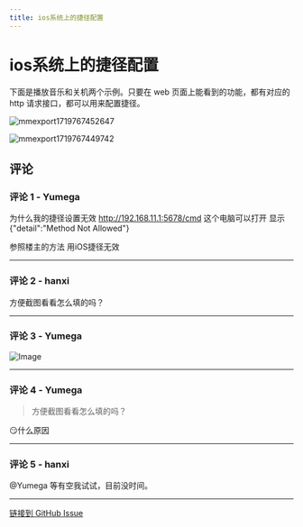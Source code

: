 ```yaml
---
title: ios系统上的捷径配置
---
```


# ios系统上的捷径配置

下面是播放音乐和关机两个示例。只要在 web 页面上能看到的功能，都有对应的 http 请求接口，都可以用来配置捷径。

![mmexport1719767452647](https://gproxy.hanxi.cc/proxy/hanxi/xiaomusic/assets/1185757/db0a1856-e1ed-47cb-972d-d997f71bf92b)

![mmexport1719767449742](https://gproxy.hanxi.cc/proxy/hanxi/xiaomusic/assets/1185757/92b7bc4b-9699-49cc-956a-4bddb6bd50fa)


## 评论


### 评论 1 - Yumega

为什么我的捷径设置无效
http://192.168.11.1:5678/cmd 这个电脑可以打开 显示 {"detail":"Method Not Allowed"}

参照楼主的方法 用iOS捷径无效

---

### 评论 2 - hanxi

方便截图看看怎么填的吗？

---

### 评论 3 - Yumega

![Image](https://gproxy.hanxi.cc/proxy/user-attachments/assets/448e0837-665a-4c46-9598-9c747bdbc422)

---

### 评论 4 - Yumega

> 方便截图看看怎么填的吗？

😏什么原因

---

### 评论 5 - hanxi

@Yumega 等有空我试试，目前没时间。

---
[链接到 GitHub Issue](https://github.com/hanxi/xiaomusic/issues/96)
